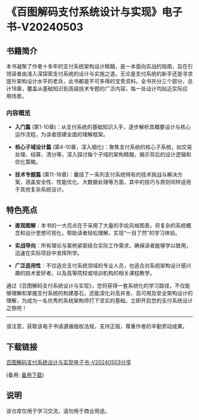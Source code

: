 # 《百图解码支付系统设计与实现》电子书-V20240503

## 书籍简介

本书凝聚了作者十多年的支付系统架构设计精髓，是一本面向实战的指南，旨在引领读者由浅入深探索支付系统的设计与实施之道。无论是支付系统的新手还是寻求提升架构设计水平的老兵，此书都是不可多得的宝贵资料。全书共分三个部分，总计18章，覆盖从基础知识到高级技术专题的广泛内容，每一处设计均贴近实际应用场景。

### 内容概览

- **入门篇** (第1-10章)：从支付系统的基础知识入手，逐步解析其概要设计与核心运作流程，为读者搭建全面的理解框架。
  
- **核心子域设计篇** (第4-10章，深入细化)：聚焦支付系统的核心子系统，如交易处理、结算、清分等，深入探讨每个子域的架构精髓，揭示背后的设计逻辑和优化策略。

- **技术专题篇** (第11-18章)：囊括了一系列支付系统特有的技术挑战与解决方案，涵盖安全性、性能优化、大数据处理等方面，其中的技巧与原则同样适用于其他复杂系统设计。

## 特色亮点

- **直观图解**：本书的一大亮点在于采用了大量的手绘风格图表，将复杂的系统概念和设计思想可视化，帮助读者轻松理解，实现“一目了然”的学习体验。
  
- **实战导向**：所有理论与案例紧密结合实际工作需求，确保读者能够学以致用，迅速在实际项目中发挥所学。

- **广泛适用性**：不仅适合支付系统领域的专业人员，也适合对系统架构设计感兴趣的技术爱好者，以及高等院校或培训机构的相关课程教学。

通过《百图解码支付系统设计与实现》，您将获得一套系统化的学习路径，不仅能够理解和掌握支付系统的构建基石，还能深化对高并发、高可用及安全架构设计的理解，为成为一名优秀的系统架构师打下坚实的基础。立即开启您的支付系统设计之旅吧！

---

请注意，获取该电子书请遵循版权法规，支持正版，尊重作者的辛勤劳动成果。

## 下载链接
[百图解码支付系统设计与实现电子书-V20240503分享](https://pan.quark.cn/s/5fca2dedd338) 

(备用: [备用下载](https://pan.baidu.com/s/1JhinbT4Qa69wb3rfKSTD-g?pwd=1234))

## 说明

该仓库仅用于学习交流，请勿用于商业用途。
